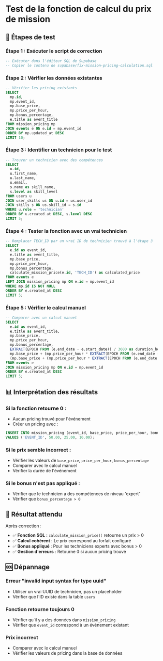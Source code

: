 # Test de la fonction de calcul du prix de mission

## 🔧 **Étapes de test**

### **Étape 1 : Exécuter le script de correction**
```sql
-- Exécuter dans l'éditeur SQL de Supabase
-- Copier le contenu de supabase/fix-mission-pricing-calculation.sql
```

### **Étape 2 : Vérifier les données existantes**
```sql
-- Vérifier les pricing existants
SELECT 
  mp.id,
  mp.event_id,
  mp.base_price,
  mp.price_per_hour,
  mp.bonus_percentage,
  e.title as event_title
FROM mission_pricing mp
JOIN events e ON e.id = mp.event_id
ORDER BY mp.updated_at DESC
LIMIT 10;
```

### **Étape 3 : Identifier un technicien pour le test**
```sql
-- Trouver un technicien avec des compétences
SELECT 
  u.id,
  u.first_name,
  u.last_name,
  u.email,
  s.name as skill_name,
  s.level as skill_level
FROM users u
JOIN user_skills us ON u.id = us.user_id
JOIN skills s ON us.skill_id = s.id
WHERE u.role = 'technician'
ORDER BY u.created_at DESC, s.level DESC
LIMIT 5;
```

### **Étape 4 : Tester la fonction avec un vrai technicien**
```sql
-- Remplacer TECH_ID par un vrai ID de technicien trouvé à l'étape 3
SELECT 
  e.id as event_id,
  e.title as event_title,
  mp.base_price,
  mp.price_per_hour,
  mp.bonus_percentage,
  calculate_mission_price(e.id, 'TECH_ID') as calculated_price
FROM events e
LEFT JOIN mission_pricing mp ON e.id = mp.event_id
WHERE mp.id IS NOT NULL
ORDER BY e.created_at DESC
LIMIT 5;
```

### **Étape 5 : Vérifier le calcul manuel**
```sql
-- Comparer avec un calcul manuel
SELECT 
  e.id as event_id,
  e.title as event_title,
  mp.base_price,
  mp.price_per_hour,
  mp.bonus_percentage,
  EXTRACT(EPOCH FROM (e.end_date - e.start_date)) / 3600 as duration_hours,
  mp.base_price + (mp.price_per_hour * EXTRACT(EPOCH FROM (e.end_date - e.start_date)) / 3600) as base_calculation,
  (mp.base_price + (mp.price_per_hour * EXTRACT(EPOCH FROM (e.end_date - e.start_date)) / 3600)) * (1 + mp.bonus_percentage / 100) as with_bonus
FROM events e
JOIN mission_pricing mp ON e.id = mp.event_id
ORDER BY e.created_at DESC
LIMIT 5;
```

## 📊 **Interprétation des résultats**

### **Si la fonction retourne 0 :**
- Aucun pricing trouvé pour l'événement
- Créer un pricing avec :
```sql
INSERT INTO mission_pricing (event_id, base_price, price_per_hour, bonus_percentage)
VALUES ('EVENT_ID', 50.00, 25.00, 10.00);
```

### **Si le prix semble incorrect :**
- Vérifier les valeurs de `base_price`, `price_per_hour`, `bonus_percentage`
- Comparer avec le calcul manuel
- Vérifier la durée de l'événement

### **Si le bonus n'est pas appliqué :**
- Vérifier que le technicien a des compétences de niveau 'expert'
- Vérifier que `bonus_percentage > 0`

## 🎯 **Résultat attendu**

Après correction :
- ✅ **Fonction SQL** : `calculate_mission_price()` retourne un prix > 0
- ✅ **Calcul cohérent** : Le prix correspond au forfait configuré
- ✅ **Bonus appliqué** : Pour les techniciens experts avec bonus > 0
- ✅ **Gestion d'erreurs** : Retourne 0 si aucun pricing trouvé

## 🆘 **Dépannage**

### **Erreur "invalid input syntax for type uuid"**
- Utiliser un vrai UUID de technicien, pas un placeholder
- Vérifier que l'ID existe dans la table `users`

### **Fonction retourne toujours 0**
- Vérifier qu'il y a des données dans `mission_pricing`
- Vérifier que `event_id` correspond à un événement existant

### **Prix incorrect**
- Comparer avec le calcul manuel
- Vérifier les valeurs de pricing dans la base de données 